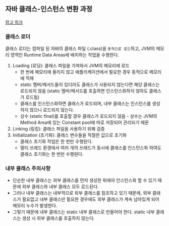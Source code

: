 ## 자바 클래스-인스턴스 변환 과정
[참고 링크](https://inpa.tistory.com/entry/JAVA-%E2%98%95-%ED%81%B4%EB%9E%98%EC%8A%A4%EB%8A%94-%EC%96%B8%EC%A0%9C-%EB%A9%94%EB%AA%A8%EB%A6%AC%EC%97%90-%EB%A1%9C%EB%94%A9-%EC%B4%88%EA%B8%B0%ED%99%94-%EB%90%98%EB%8A%94%EA%B0%80-%E2%9D%93)
### 클래스 로더
클래스 로더는 컴파일 된 자바의 클래스 파일 (.class)을 `동적으로 로드`하고, JVM의 메모리 영역인 Runtime Data Areas에 배치하는 작업을 수행한다.
1. Loading (로딩): 클래스 파일을 가져와서 JVM의 메모리에 로드
    * 한 번에 메모리에 올리지 않고 애플리케이션에서 필요한 경우 동적으로 메모리에 적재
    * static 멤버/메서드들이 있더라도 클래스가 사용되지 않는다면 해당 클래스는 로드되지 않음 (static 멤버/메서드를 호출하면 인스턴스화하지 않아도 클래스가 로드됨)
    * 클래스를 인스턴스화하면 클래스가 로드되며, 내부 클래스는 인스턴스를 생성하지 않으니 로드되지 않는다.
    * 상수 (static final)를 호출할 경우 클래스가 로드되지 않음 - 상수는 JVM의 Method Area에 있는 Constant pool에 따로 저장되어 관리되기 때문
2. Linking (링킹): 클래스 파일을 사용하기 위해 검증
3. Initialization (초기화): 클래스 변수들을 적절한 값으로 초기화
    * 클래스 초기화 작업은 한 번만 수행된다.
    * 멀티 쓰레드 환경에서 여러 개의 쓰레드가 동시에 클래스를 인스턴스화 하여도 클래스 초기화는 한 번만 수행된다.
### 내부 클래스 주의사항
* 단순한 내부 클래스는 외부 클래스를 먼저 생성한 뒤에야 인스턴스화 할 수 있기 때문에 외부 클래스와 내부 클래스 모두 로드된다.
* 그러나 내부 클래스는 내부적으로 외부 클래스를 참조하고 있기 때문에, 외부 클래스가 필요없고 내부 클래스만 필요한 경우에도 외부 클래스가 계속 남아있게 되어 메모리 누수가 발생한다.
* 그렇기 때문에 내부 클래스는 static 내부 클래스로 만들어야 한다. static 내부 클래스는 생성 시 외부 클래스를 호출하지 않는다.
